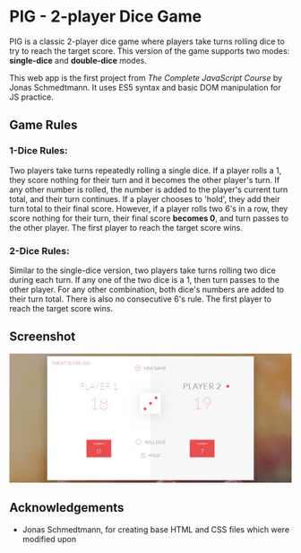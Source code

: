 # PIG - 2-player Dice Game

PIG is a classic 2-player dice game where players take turns rolling dice to try to reach the target score. This version of the game supports two modes: **single-dice** and **double-dice** modes.

This web app is the first project from *The Complete JavaScript Course* by Jonas Schmedtmann. It uses ES5 syntax and basic DOM manipulation for JS practice. 


## Game Rules

### 1-Dice Rules:
Two players take turns repeatedly rolling a single dice. If a player rolls a 1, they score nothing for their turn and it becomes the other player's turn. If any other number is rolled, the number is added to the player's current turn total, and their turn continues. If a player chooses to 'hold', they add their turn total to their final score. However, if a player rolls two 6's in a row, they score nothing for their turn, their final score **becomes 0**, and turn passes to the other player. The first player to reach the target score wins.

### 2-Dice Rules:
Similar to the single-dice version, two players take turns rolling two dice during each turn. If any one of the two dice is a 1, then turn passes to the other player. For any other combination, both dice's numbers are added to their turn total. There is also no consecutive 6's rule. The first player to reach the target score wins.


## Screenshot

![screenshot](folder/Screenshot.png)


## Acknowledgements
- Jonas Schmedtmann, for creating base HTML and CSS files which were modified upon
